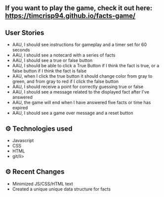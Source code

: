 ## If you want to play the game, check it out here:   https://timcrisp94.github.io/facts-game/

## User Stories
<ul>
<li>AAU, I should see instructions for gameplay and a timer set for 60 seconds</li>
<li>AAU, I should see a notecard with a series of facts</li>
<li>AAU, I should see a true or false button</li>
<li>AAU, I should be able to click a True Button if I think the fact is true, or a false button if I think the fact is false</li>
<li>AAU, when I click the true button it should change color from gray to green, and from gray to red if I click the false button</li>
<li>AAU, I should receive a point for correctly guessing true or false</li>
<li>AAU, I should see a message related to the displayed fact after I've answered</li>
<li>AAU, the game will end when I have answered five facts or time has expired</li>
<li>AAU, I should see a game over message and a reset button</li>
</ul>

## ⚙ Technologies used
<ul>
  <li>Javascript</li>
  <li>CSS</li>
  <li>HTML</li>
  <li>git/li>
</ul>

## ⚙ Recent Changes
<ul>
<li>Minimized JS/CSS/HTML text 
<li>Created a unique unique data structure for facts
</ul>
